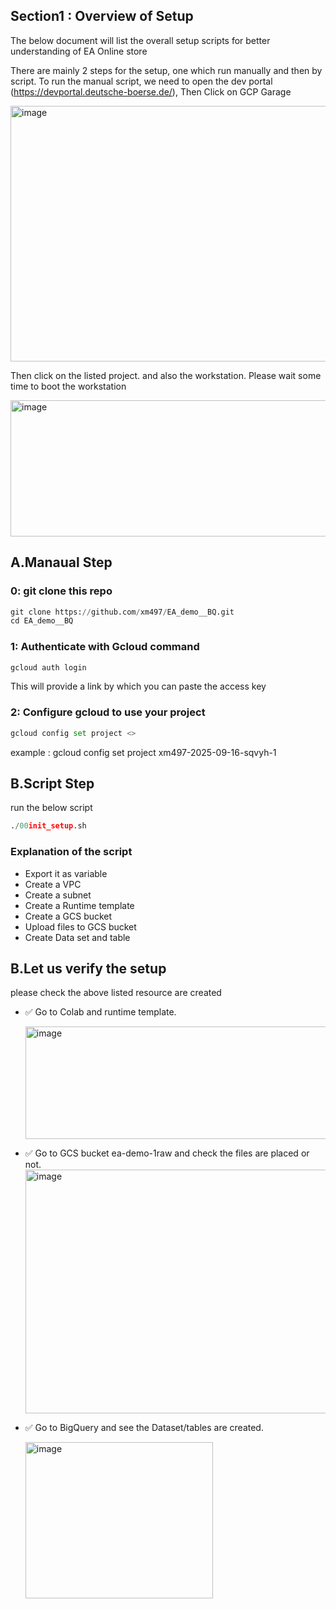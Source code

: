 ## Section1 : Overview of Setup
The below document will list the overall setup scripts for better understanding of EA Online store

There are mainly 2 steps for the setup, one which run manually and then by script.
To run the manual script, we need to open the dev portal (https://devportal.deutsche-boerse.de/), Then Click on GCP Garage

<img width="645" height="409" alt="image" src="https://github.com/user-attachments/assets/61779bfc-818e-4709-bd00-1b7719544f83" />

Then click on the listed project. and also the workstation.
Please wait some time to boot the workstation

<img width="645" height="218" alt="image" src="https://github.com/user-attachments/assets/b32d42a4-4f73-434d-92ce-63d2e96c0448" />

## A.Manaual Step

### 0: git clone this repo
```python
git clone https://github.com/xm497/EA_demo__BQ.git
cd EA_demo__BQ
```
### 1: Authenticate with Gcloud command
```python
gcloud auth login
```
This will provide a link by which you can paste the access key
### 2: Configure gcloud to use your project
```python
gcloud config set project <>
```
example :
gcloud config set project xm497-2025-09-16-sqvyh-1


## B.Script Step
run the below script
```python
./00init_setup.sh 
```
### Explanation of the script
- Export it as variable
- Create a VPC
- Create a subnet
- Create a Runtime template
- Create a GCS bucket 
- Upload files to GCS bucket 
- Create Data set and table

## B.Let us verify the setup
 please check the above listed resource are created
- ✅ Go to Colab and runtime template.
  
  <img width="600" height="180" alt="image" src="https://github.com/user-attachments/assets/88174e82-2be7-4c83-a54e-c85028fd8896" />

- ✅ Go to GCS bucket ea-demo-1raw and check the files are placed or not.
  <img width="522" height="390" alt="image" src="https://github.com/user-attachments/assets/4851189d-94ec-4672-929d-77ffb0d9f2b7" />

- ✅ Go to BigQuery and see the Dataset/tables are created.
  
  <img width="300" height="250" alt="image" src="https://github.com/user-attachments/assets/ff68ab73-c1ad-4ee3-bab4-d5c2031c0a62" />

 

